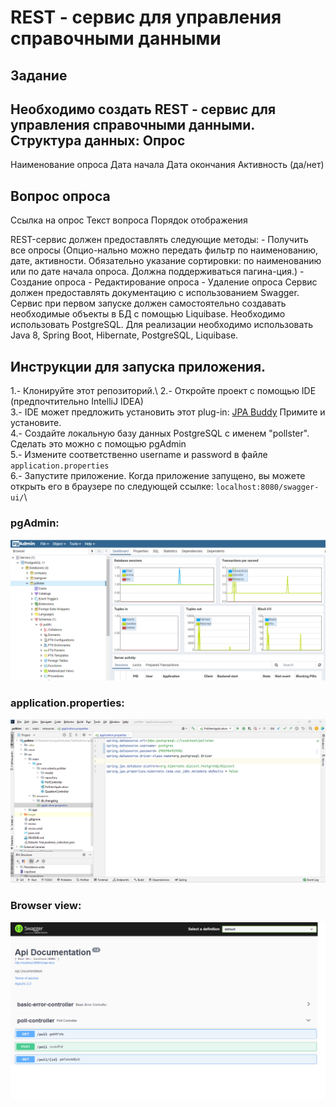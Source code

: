 # REST - сервис для управления справочными данными

## Задание
Необходимо создать REST - сервис для управления справочными данными.
Структура данных:
Опрос
--------------------
Наименование опроса
Дата начала
Дата окончания
Активность (да/нет)

Вопрос опроса
--------------------
Ссылка на опрос
Текст вопроса
Порядок отображения

REST-сервис должен предоставлять следующие методы: - Получить все опросы (Опцио-нально можно передать фильтр по наименованию, дате, активности. Обязательно указание сортировки: по наименованию или по дате начала опроса. Должна поддерживаться пагина-ция.) - Создание опроса - Редактирование опроса - Удаление опроса
Сервис должен предоставлять документацию с использованием Swagger. Сервис при первом запуске должен самостоятельно создавать необходимые объекты в БД с помощью Liquibase. Необходимо использовать PostgreSQL.
Для реализации необходимо использовать Java 8, Spring Boot, Hibernate, PostgreSQL, Liquibase.

## Инструкции для запуска приложения.

1.- Клонируйте этот репозиторий.\ 
2.- Откройте проект с помощью IDE (предпочтительно IntelliJ IDEA)\
3.- IDE может предложить установить этот plug-in: [JPA Buddy](https://www.jpa-buddy.com/) Примите и установите.\
4.- Создайте локальную базу данных PostgreSQL с именем "pollster". Сделать это можно с помощью pgAdmin\
5.- Измените соответственно username и password в файле `application.properties`\
6.- Запустите приложение. Когда приложение запущено, вы можете открыть его в браузере по следующей ссылке: `localhost:8080/swagger-ui/`\

### pgAdmin:
![image info](photos/photo2.PNG)

### application.properties: 
![image info](photos/photo3.PNG)

### Browser view: 
![image info](photos/photo1.png)